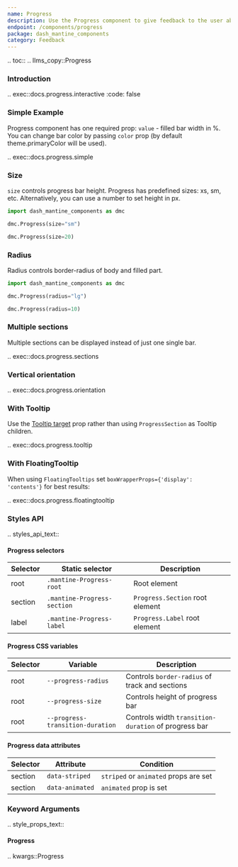 ```yaml
---
name: Progress
description: Use the Progress component to give feedback to the user about the status of a task with label, sections, etc.
endpoint: /components/progress
package: dash_mantine_components
category: Feedback
---
```


.. toc::
.. llms_copy::Progress

### Introduction

.. exec::docs.progress.interactive
    :code: false

### Simple Example

Progress component has one required prop: `value` - filled bar width in %. You can change bar color by passing `color`
prop (by default theme.primaryColor will be used).

.. exec::docs.progress.simple

### Size

`size` controls progress bar height. Progress has predefined sizes: xs, sm, etc.
Alternatively, you can use a number to set height in px.

```python
import dash_mantine_components as dmc

dmc.Progress(size="sm")

dmc.Progress(size=20)
```

### Radius

Radius controls border-radius of body and filled part.

```python
import dash_mantine_components as dmc

dmc.Progress(radius="lg")

dmc.Progress(radius=10)
```

### Multiple sections

Multiple sections can be displayed instead of just one single bar.

.. exec::docs.progress.sections


### Vertical orientation

.. exec::docs.progress.orientation


### With Tooltip

Use the [Tooltip target](/components/tooltip#target) prop rather than using `ProgressSection` as Tooltip children.


.. exec::docs.progress.tooltip

### With FloatingTooltip

When using `FloatingTooltips`  set `boxWrapperProps={'display': 'contents'}` for best results:

.. exec::docs.progress.floatingtooltip


### Styles API

.. styles_api_text::

#### Progress selectors

| Selector | Static selector | Description |
|----------|----------------|-------------|
| root | `.mantine-Progress-root` | Root element |
| section | `.mantine-Progress-section` | `Progress.Section` root element |
| label | `.mantine-Progress-label` | `Progress.Label` root element |

#### Progress CSS variables

| Selector | Variable | Description |
|----------|----------|-------------|
| root | `--progress-radius` | Controls `border-radius` of track and sections |
| root | `--progress-size` | Controls height of progress bar |
| root | `--progress-transition-duration` | Controls width `transition-duration` of progress bar |

#### Progress data attributes

| Selector | Attribute | Condition |
|----------|-----------|-----------|
| section | `data-striped` | `striped` or `animated` props are set |
| section | `data-animated` | `animated` prop is set |



### Keyword Arguments
.. style_props_text::

#### Progress

.. kwargs::Progress
